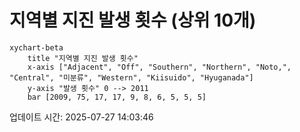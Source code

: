 # 지역별 지진 발생 횟수 (상위 10개)

```mermaid
xychart-beta
    title "지역별 지진 발생 횟수"
    x-axis ["Adjacent", "Off", "Southern", "Northern", "Noto,", "Central", "미분류", "Western", "Kiisuido", "Hyuganada"]
    y-axis "발생 횟수" 0 --> 2011
    bar [2009, 75, 17, 17, 9, 8, 6, 5, 5, 5]
```

업데이트 시간: 2025-07-27 14:03:46
